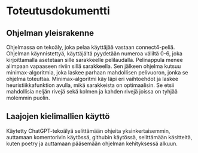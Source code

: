 # Toteutusdokumentti

## Ohjelman yleisrakenne

Ohjelmassa on tekoäly, joka pelaa käyttäjää vastaan connect4-peliä.
Ohjelman käynnistettyä, käyttäjältä pyydetään numeroa väliltä 0-6, joka kirjoittamalla asetetaan sille sarakkeelle pelilaudalla.
Pelinappula menee alimpaan vapaaseen riviin sillä sarakkeella. Sen jälkeen ohjelma kutsuu minimax-algoritmia, joka laskee parhaan mahdollisen pelivuoron, jonka se ohjelma toteuttaa.
Minimax-algoritmi käy läpi eri vaihtoehdot ja laskee heuristiikkafunktion avulla, mikä sarakkeista on optimaalisin.
Se etsii mahdollisia neljän rivejä sekä kolmen ja kahden rivejä joissa on tyhjää molemmin puolin.



## Laajojen kielimallien käyttö

Käytetty ChatGPT-tekoälyä selittämään ohjeita yksinkertaisemmin, auttamaan komentorivin käytössä, githubin käytössä, selittämään käsitteitä,
kuten poetry ja auttamaan pääsemään ohjelman kehityksessä alkuun.
